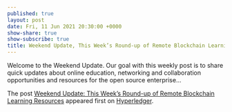 ```yaml
---
published: true
layout: post
date: Fri, 11 Jun 2021 20:30:00 +0000
show-share: true
show-subscribe: true
title: Weekend Update, This Week’s Round-up of Remote Blockchain Learning Resources
---
```

<p>Welcome to the Weekend Update. Our goal with this weekly post is to share quick updates about online education, networking and collaboration opportunities and resources for the open source enterprise...</p>
<p>The post <a rel="nofollow" href="https://www.hyperledger.org/blog/2021/06/11/weekend-update-this-weeks-round-up-of-remote-blockchain-learning-resources-56">Weekend Update: This Week’s Round-up of Remote Blockchain Learning Resources</a> appeared first on <a rel="nofollow" href="https://www.hyperledger.org">Hyperledger</a>.</p>
